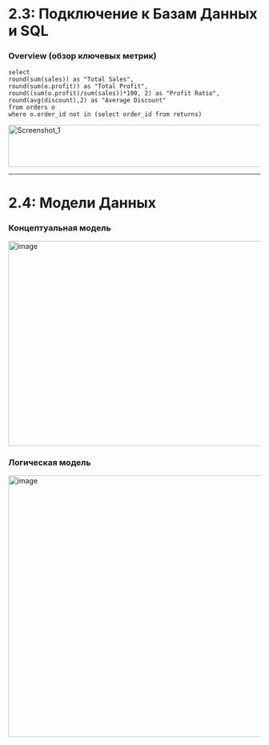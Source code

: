 # 2.3: Подключение к Базам Данных и SQL

### Overview (обзор ключевых метрик)
```
select 
round(sum(sales)) as "Total Sales",
round(sum(o.profit)) as "Total Profit",
round((sum(o.profit)/sum(sales))*100, 2) as "Profit Ratio",
round(avg(discount),2) as "Average Discount"
from orders o 
where o.order_id not in (select order_id from returns)
```
<img width="713" height="84" alt="Screenshot_1" src="https://github.com/user-attachments/assets/744d535a-9059-492b-938b-2e4c2354357e" />


___
# 2.4: Модели Данных

### **Концептуальная модель**

<img width="778" height="410" alt="image" src="https://github.com/user-attachments/assets/92cfdaa2-12dc-4529-9308-e6eb472df03d" />

### **Логическая модель**

<img width="965" height="523" alt="image" src="https://github.com/user-attachments/assets/9dc04a4e-de28-4e7f-a5d4-1bcc26d87766" />
